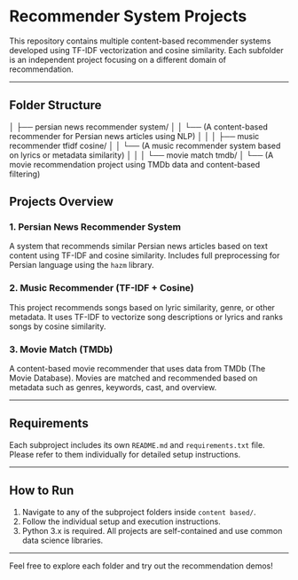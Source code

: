 # Recommender System Projects

This repository contains multiple content-based recommender systems developed using TF-IDF vectorization and cosine similarity. Each subfolder is an independent project focusing on a different domain of recommendation.

---

## Folder Structure

│ ├── persian news recommender system/
│ │ └── (A content-based recommender for Persian news articles using NLP)
│ │
│ ├── music recommender tfidf cosine/
│ │ └── (A music recommender system based on lyrics or metadata similarity)
│ │
│ └── movie match tmdb/
│ └── (A movie recommendation project using TMDb data and content-based filtering)

## Projects Overview

### 1. Persian News Recommender System
A system that recommends similar Persian news articles based on text content using TF-IDF and cosine similarity. Includes full preprocessing for Persian language using the `hazm` library.

### 2. Music Recommender (TF-IDF + Cosine)
This project recommends songs based on lyric similarity, genre, or other metadata. It uses TF-IDF to vectorize song descriptions or lyrics and ranks songs by cosine similarity.

### 3. Movie Match (TMDb)
A content-based movie recommender that uses data from TMDb (The Movie Database). Movies are matched and recommended based on metadata such as genres, keywords, cast, and overview.

---

## Requirements

Each subproject includes its own `README.md` and `requirements.txt` file. Please refer to them individually for detailed setup instructions.

---

## How to Run

1. Navigate to any of the subproject folders inside `content based/`.
2. Follow the individual setup and execution instructions.
3. Python 3.x is required. All projects are self-contained and use common data science libraries.

---

Feel free to explore each folder and try out the recommendation demos!
